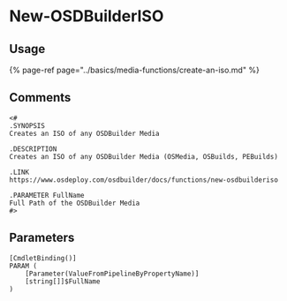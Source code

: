 # New-OSDBuilderISO

## Usage

{% page-ref page="../basics/media-functions/create-an-iso.md" %}

## Comments

```text
<#
.SYNOPSIS
Creates an ISO of any OSDBuilder Media

.DESCRIPTION
Creates an ISO of any OSDBuilder Media (OSMedia, OSBuilds, PEBuilds)

.LINK
https://www.osdeploy.com/osdbuilder/docs/functions/new-osdbuilderiso

.PARAMETER FullName
Full Path of the OSDBuilder Media
#>
```

## Parameters

```text
[CmdletBinding()]
PARAM (
    [Parameter(ValueFromPipelineByPropertyName)]
    [string[]]$FullName
)
```

